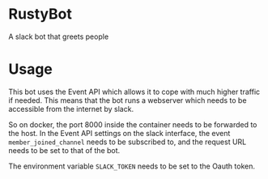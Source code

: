 # RustyBot
A slack bot that greets people

# Usage

This bot uses the Event API which allows it to cope with much higher traffic if
needed. This means that the bot runs a webserver which needs to be accessible
from the internet by slack.

So on docker, the port 8000 inside the container needs to be forwarded to the
host. In the Event API settings on the slack interface, the event
`member_joined_channel` needs to be subscribed to, and the request URL needs to
be set to that of the bot.

The environment variable `SLACK_TOKEN` needs to be set to the Oauth token.
